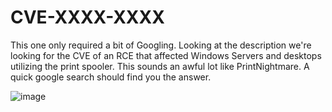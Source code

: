 # CVE-XXXX-XXXX

This one only required a bit of Googling. Looking at the description we're looking for the CVE of an RCE that affected Windows Servers and desktops utilizing the print spooler. This sounds an awful lot like PrintNightmare. A quick google search should find you the answer.

![image](https://user-images.githubusercontent.com/6153549/161446570-5897e09e-ba3b-4f14-8102-ac02352ea151.png)
